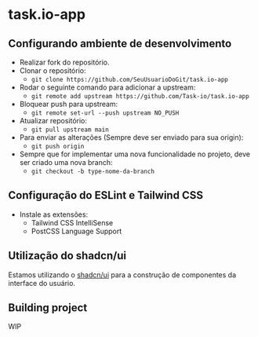 # task.io-app

## Configurando ambiente de desenvolvimento
- Realizar fork do repositório.
- Clonar o repositório:
    - `git clone https://github.com/SeuUsuarioDoGit/task.io-app`
- Rodar o seguinte comando para adicionar a upstream:
    - `git remote add upstream https://github.com/Task-io/task.io-app`
- Bloquear push para upstream:
    - `git remote set-url --push upstream NO_PUSH`
- Atualizar repositório:
    - `git pull upstream main`
- Para enviar as alterações (Sempre deve ser enviado para sua origin):
    - `git push origin`
- Sempre que for implementar uma nova funcionalidade no projeto, deve ser criado uma nova branch:
    - `git checkout -b type-nome-da-branch`

## Configuração do ESLint e Tailwind CSS
 - Instale as extensões:
    - Tailwind CSS IntelliSense
    - PostCSS Language Support

## Utilização do shadcn/ui
Estamos utilizando o <a href="https://ui.shadcn.com/docs/components" target="_blank">shadcn/ui</a> para a construção de componentes da interface do usuário.

## Building project
WIP
